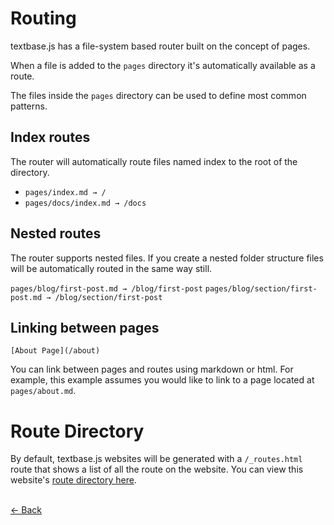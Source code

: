 # Routing

textbase.js has a file-system based router built on the concept of pages.

When a file is added to the `pages` directory it's automatically available as a route.

The files inside the `pages` directory can be used to define most common patterns.

## Index routes

The router will automatically route files named index to the root of the directory.

- `pages/index.md → /`
- `pages/docs/index.md → /docs`

## Nested routes

The router supports nested files. If you create a nested folder structure files will be automatically routed in the same way still.

`pages/blog/first-post.md → /blog/first-post`
`pages/blog/section/first-post.md → /blog/section/first-post`

## Linking between pages

```
[About Page](/about)
```

You can link between pages and routes using markdown or html. For example, this example assumes you would like to link to a page located at `pages/about.md`.

# Route Directory

By default, textbase.js websites will be generated with a `/_routes.html` route that shows a list of all the route on the website. You can view this website's [route directory here](/_pages.html).

<br/> [&larr; Back](/docs)
